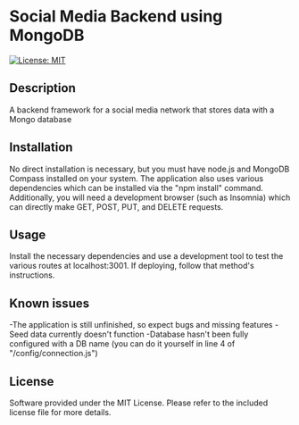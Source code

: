 # Social Media Backend using MongoDB

[![License: MIT](https://img.shields.io/badge/License-MIT-yellow.svg)](https://opensource.org/licenses/MIT)

## Description

A backend framework for a social media network that stores data with a Mongo database

## Installation
No direct installation is necessary, but you must have node.js and MongoDB Compass installed on your system. The application also uses various dependencies which can be installed via the "npm install" command. Additionally, you will need a development browser (such as Insomnia) which can directly make GET, POST, PUT, and DELETE requests.

## Usage
Install the necessary dependencies and use a development tool to test the various routes at localhost:3001. If deploying, follow that method's instructions.

## Known issues
-The application is still unfinished, so expect bugs and missing features
-Seed data currently doesn't function
-Database hasn't been fully configured with a DB name (you can do it yourself in line 4 of "/config/connection.js")

## License
Software provided under the MIT License. Please refer to the included license file for more details.
